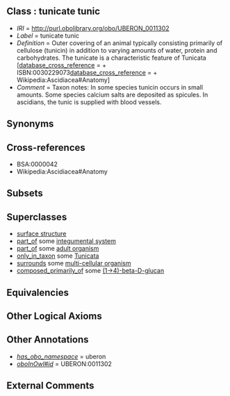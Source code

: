 
## Class : tunicate tunic

 * *IRI* = http://purl.obolibrary.org/obo/UBERON_0011302
 * *Label* = tunicate tunic
 * *Definition* = Outer covering of an animal typically consisting primarily of cellulose (tunicin) in addition to varying amounts of water, protein and carbohydrates. The tunicate is a characteristic feature of Tunicata [[database_cross_reference](../../ef/oboInOwl#hasDbXref.md) =  + ISBN:0030229073[database_cross_reference](../../ef/oboInOwl#hasDbXref.md) =  + Wikipedia:Ascidiacea#Anatomy]
 * *Comment* = Taxon notes: In some species tunicin occurs in small amounts. Some species calcium salts are deposited as spicules. In ascidians, the tunic is supplied with blood vessels.

## Synonyms


## Cross-references

 * BSA:0000042
 * Wikipedia:Ascidiacea#Anatomy

## Subsets


## Superclasses

 * [surface structure](../../UBERON/02/UBERON_0003102.md)
 * [part_of](../../BFO/50/BFO_0000050.md) some [integumental system](../../UBERON/16/UBERON_0002416.md)
 * [part_of](../../BFO/50/BFO_0000050.md) some [adult organism](../../UBERON/23/UBERON_0007023.md)
 * [only_in_taxon](../../RO/60/RO_0002160.md) some [Tunicata](../../NCBITaxon/12/NCBITaxon_7712.md)
 * [surrounds](../../RO/21/RO_0002221.md) some [multi-cellular organism](../../UBERON/68/UBERON_0000468.md)
 * [composed_primarily_of](../../UBREL/02/UBREL_0000002.md) some [(1->4)-beta-D-glucan](../../CHEBI/46/CHEBI_18246.md)

## Equivalencies


## Other Logical Axioms


## Other Annotations

 * *[has_obo_namespace](../../ce/oboInOwl#hasOBONamespace.md)* = uberon
 * *[oboInOwl#id](../../id/oboInOwl#id.md)* = UBERON:0011302

## External Comments

